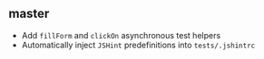 master
------

* Add `fillForm` and `clickOn` asynchronous test helpers
* Automatically inject `JSHint` predefinitions into `tests/.jshintrc`
